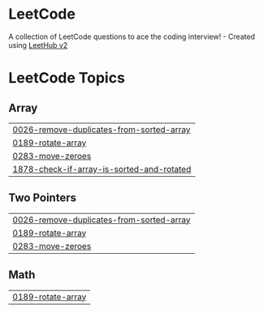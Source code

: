 # LeetCode
A collection of LeetCode questions to ace the coding interview! - Created using [LeetHub v2](https://github.com/arunbhardwaj/LeetHub-2.0)

<!---LeetCode Topics Start-->
# LeetCode Topics
## Array
|  |
| ------- |
| [0026-remove-duplicates-from-sorted-array](https://github.com/snehilsin/LeetCode/tree/master/0026-remove-duplicates-from-sorted-array) |
| [0189-rotate-array](https://github.com/snehilsin/LeetCode/tree/master/0189-rotate-array) |
| [0283-move-zeroes](https://github.com/snehilsin/LeetCode/tree/master/0283-move-zeroes) |
| [1878-check-if-array-is-sorted-and-rotated](https://github.com/snehilsin/LeetCode/tree/master/1878-check-if-array-is-sorted-and-rotated) |
## Two Pointers
|  |
| ------- |
| [0026-remove-duplicates-from-sorted-array](https://github.com/snehilsin/LeetCode/tree/master/0026-remove-duplicates-from-sorted-array) |
| [0189-rotate-array](https://github.com/snehilsin/LeetCode/tree/master/0189-rotate-array) |
| [0283-move-zeroes](https://github.com/snehilsin/LeetCode/tree/master/0283-move-zeroes) |
## Math
|  |
| ------- |
| [0189-rotate-array](https://github.com/snehilsin/LeetCode/tree/master/0189-rotate-array) |
<!---LeetCode Topics End-->